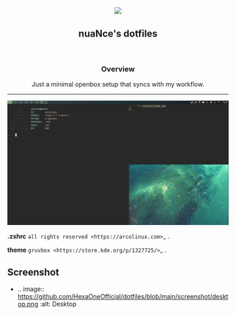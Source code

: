 <p align="center">
  <img width="25%" src="https://avatars1.githubusercontent.com/u/58103738?s=460&u=1db2e930ef3fc6c6d3e3fc6b55e44bef7323ed01&v=4"
</p>

<h2 align="center">
    <b>nuaNce's dotfiles</b> 
    </h2>
<br />

<h3 align="center">
    <b>Overview</b>
</h3>
<p align="center">Just a minimal openbox setup that syncs with my workflow.</p>

***
![img](https://github.com/HexaOneOfficial/dotfiles/blob/main/screenshot/desktop.png)

**.zshrc** `all rights reserved <https://arcolinux.com>`_ .

**theme** `gruvbox <https://store.kde.org/p/1327725/>`_ .

Screenshot
----------

* .. image:: https://github.com/HexaOneOfficial/dotfiles/blob/main/screenshot/desktop.png
     :alt: Desktop

